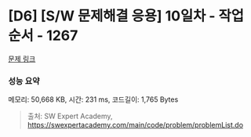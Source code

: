 # [D6] [S/W 문제해결 응용] 10일차 - 작업순서 - 1267 

[문제 링크](https://swexpertacademy.com/main/code/problem/problemDetail.do?contestProbId=AV18TrIqIwUCFAZN) 

### 성능 요약

메모리: 50,668 KB, 시간: 231 ms, 코드길이: 1,765 Bytes



> 출처: SW Expert Academy, https://swexpertacademy.com/main/code/problem/problemList.do